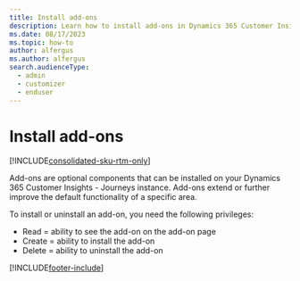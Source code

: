 ```yaml
---
title: Install add-ons
description: Learn how to install add-ons in Dynamics 365 Customer Insights - Journeys.
ms.date: 08/17/2023
ms.topic: how-to
author: alfergus
ms.author: alfergus
search.audienceType: 
  - admin
  - customizer
  - enduser
---
```


# Install add-ons

[!INCLUDE[consolidated-sku-rtm-only](./includes/consolidated-sku-rtm-only.md)]

Add-ons are optional components that can be installed on your Dynamics 365 Customer Insights - Journeys instance. Add-ons extend or further improve the default functionality of a specific area.

To install or uninstall an add-on, you need the following privileges:

- Read = ability to see the add-on on the add-on page
- Create = ability to install the add-on
- Delete = ability to uninstall the add-on

[!INCLUDE[footer-include](./includes/footer-banner.md)]
